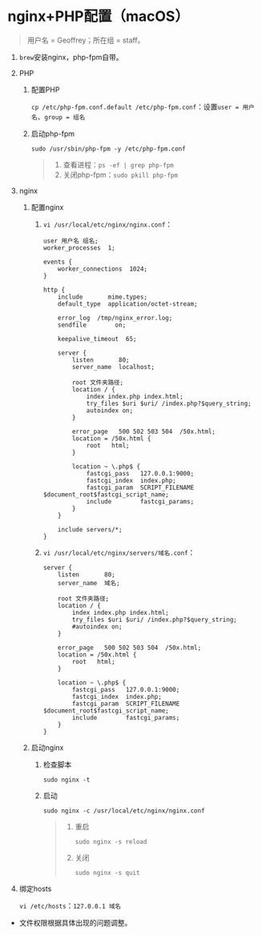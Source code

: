 # nginx+PHP配置（macOS）

>用户名 = Geoffrey；所在组 = staff。

1. `brew`安装nginx，php-fpm自带。
2. PHP

    1. 配置PHP

        `cp /etc/php-fpm.conf.default /etc/php-fpm.conf`：设置`user = 用户名`、`group = 组名`
    2. 启动php-fpm

        `sudo /usr/sbin/php-fpm -y /etc/php-fpm.conf`

        >1. 查看进程：`ps -ef | grep php-fpm`
        >2. 关闭php-fpm：`sudo pkill php-fpm`
3. nginx

    1. 配置nginx

        1. `vi /usr/local/etc/nginx/nginx.conf`：

            ```text
            user 用户名 组名;
            worker_processes  1;

            events {
                worker_connections  1024;
            }

            http {
                include       mime.types;
                default_type  application/octet-stream;

                error_log  /tmp/nginx_error.log;
                sendfile        on;

                keepalive_timeout  65;

                server {
                    listen       80;
                    server_name  localhost;

                    root 文件夹路径;
                    location / {
                        index index.php index.html;
                        try_files $uri $uri/ /index.php?$query_string;
                        autoindex on;
                    }

                    error_page   500 502 503 504  /50x.html;
                    location = /50x.html {
                        root   html;
                    }

                    location ~ \.php$ {
                        fastcgi_pass   127.0.0.1:9000;
                        fastcgi_index  index.php;
                        fastcgi_param  SCRIPT_FILENAME  $document_root$fastcgi_script_name;
                        include        fastcgi_params;
                    }
                }

                include servers/*;
            }
            ```
        2. `vi /usr/local/etc/nginx/servers/域名.conf`：

            ```test
            server {
                listen       80;
                server_name  域名;

                root 文件夹路径;
                location / {
                    index index.php index.html;
                    try_files $uri $uri/ /index.php?$query_string;
                    #autoindex on;
                }

                error_page   500 502 503 504  /50x.html;
                location = /50x.html {
                    root   html;
                }

                location ~ \.php$ {
                    fastcgi_pass   127.0.0.1:9000;
                    fastcgi_index  index.php;
                    fastcgi_param  SCRIPT_FILENAME  $document_root$fastcgi_script_name;
                    include        fastcgi_params;
                }
            }
            ```
    2. 启动nginx

        1. 检查脚本

            `sudo nginx -t`
        2. 启动

            `sudo nginx -c /usr/local/etc/nginx/nginx.conf`

            >1. 重启
            >
            >    `sudo nginx -s reload`
            >2. 关闭
            >
            >    `sudo nginx -s quit`
4. 绑定hosts

    `vi /etc/hosts`：`127.0.0.1 域名`

- 文件权限根据具体出现的问题调整。